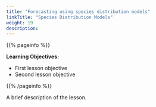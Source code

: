 ```yaml
---
title: "Forecasting using species distribution models"
linkTitle: "Species Distribution Models"
weight: 19
description:
---
```


{{% pageinfo %}}

**Learning Objectives:**
* First lesson objective
* Second lesson objective

{{% /pageinfo %}}

A brief description of the lesson.
